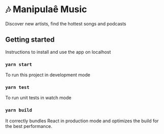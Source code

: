 # :notes: Manipulaê Music

Discover new artists, find the hottest songs and podcasts

## Getting started

Instructions to install and use the app on localhost

### `yarn start`
To run this project in development mode

### `yarn test`
To run unit tests in watch mode


### `yarn build`
It correctly bundles React in production mode and optimizes the build for the best performance.




